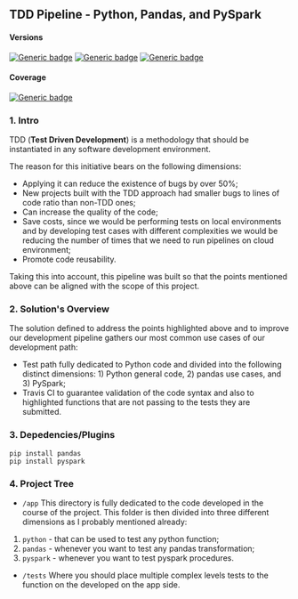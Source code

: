 ## **TDD Pipeline - Python, Pandas, and PySpark**

#### **Versions**
[![Generic badge](https://img.shields.io/badge/python-3.8-blue)](https://shields.io/)
[![Generic badge](https://img.shields.io/badge/pyspark-3.1.2-blue)](https://shields.io/)
[![Generic badge](https://img.shields.io/badge/pandas-1.2.4-blue)](https://shields.io/)
#### **Coverage**
[![Generic badge](https://img.shields.io/badge/macOS-passing-brightgreen)](https://shields.io/)

### **1. Intro**
TDD (__Test Driven Development__) is a methodology that should be instantiated in any software development environment. 

The reason for this initiative bears on the following dimensions:

- Applying it can reduce the existence of bugs by over 50%; 
- New projects built with the TDD approach had smaller bugs to lines of code ratio than non-TDD ones;
- Can increase the quality of the code;
- Save costs, since we would be performing tests on local environments and by developing test cases with different complexities we would be reducing the number of times that we need to run pipelines on cloud environment;
- Promote code reusability.

Taking this into account, this pipeline was built so that the points mentioned above can be aligned with the scope of this project.
### **2. Solution's Overview**
The solution defined to address the points highlighted above and to improve our development pipeline gathers our most common use cases of our development path:
- Test path fully dedicated to Python code and divided into the following distinct dimensions: 1) Python general code, 2) pandas use cases, and 3) PySpark;
- Travis CI to guarantee validation of the code syntax and also to highlighted functions that are not passing to the tests they are submitted.  

### **3. Depedencies/Plugins**
```
pip install pandas
pip install pyspark
```

### **4. Project Tree**
- `/app`
This directory is fully dedicated to the code developed in the course of the project. This folder is then divided into three different dimensions as I probably mentioned already:
1. `python` - that can be used to test any python function;
2. `pandas` - whenever you want to test any pandas transformation;
3. `pyspark` - whenever you want to test pyspark procedures.

- `/tests`
Where you should place multiple complex levels tests to the function on the developed on the app side.
